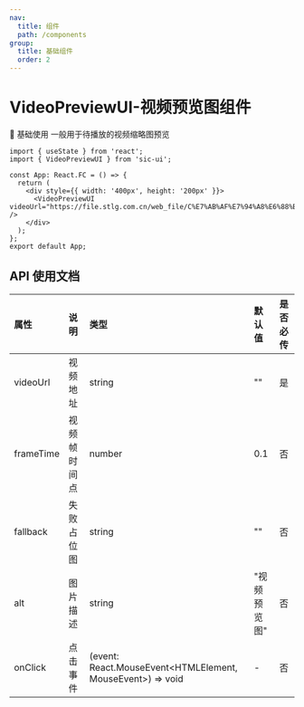 ```yaml
---
nav:
  title: 组件
  path: /components
group:
  title: 基础组件
  order: 2
---
```


# VideoPreviewUI-视频预览图组件

💎 基础使用
一般用于待播放的视频缩略图预览

```tsx
import { useState } from 'react';
import { VideoPreviewUI } from 'sic-ui';

const App: React.FC = () => {
  return (
    <div style={{ width: '400px', height: '200px' }}>
      <VideoPreviewUI videoUrl="https://file.stlg.com.cn/web_file/C%E7%AB%AF%E7%94%A8%E6%88%B7%E4%BD%BF%E7%94%A8%E6%95%99%E7%A8%8B.mp4" />
    </div>
  );
};
export default App;
```

## API 使用文档

<font size=1>

| 属性      | 说明         | 类型                                                       | 默认值       | 是否必传 |
| :-------- | :----------- | :--------------------------------------------------------- | :----------- | :------- |
| videoUrl  | 视频地址     | string                                                     | ""           | 是       |
| frameTime | 视频帧时间点 | number                                                     | 0.1          | 否       |
| fallback  | 失败占位图   | string                                                     | ""           | 否       |
| alt       | 图片描述     | string                                                     | "视频预览图" | 否       |
| onClick   | 点击事件     | (event: React.MouseEvent<HTMLElement, MouseEvent>) => void | -            | 否       |

</font>
